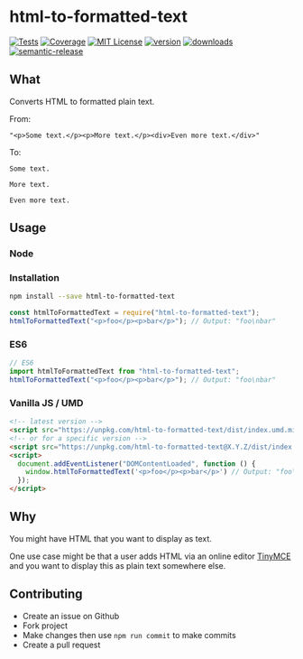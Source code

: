 # html-to-formatted-text

[![Tests](https://img.shields.io/travis/lukeaus/html-to-formatted-text/master.svg)](https://travis-ci.org/lukeaus/html-to-formatted-text)
[![Coverage](https://img.shields.io/codecov/c/github/lukeaus/html-to-formatted-text.svg)](https://codecov.io/gh/lukeaus/html-to-formatted-text)
[![MIT License](https://img.shields.io/npm/l/html-to-formatted-text.svg)](https://github.com/lukeaus/html-to-formatted-text/blob/master/LICENSE)
[![version](https://img.shields.io/npm/v/html-to-formatted-text.svg)](http://npm.im/html-to-formatted-text)
[![downloads](https://img.shields.io/npm/dm/html-to-formatted-text.svg)](http://npm-stat.com/charts.html?package=html-to-formatted-text&from=2018-07-24)
[![semantic-release](https://img.shields.io/badge/%20%20%F0%9F%93%A6%F0%9F%9A%80-semantic--release-e10079.svg)](https://github.com/semantic-release/semantic-release)

## What

Converts HTML to formatted plain text.

From:

`"<p>Some text.</p><p>More text.</p><div>Even more text.</div>"`

To:

```
Some text.

More text.

Even more text.
```

## Usage

### Node

### Installation

```bash
npm install --save html-to-formatted-text
```

```javascript
const htmlToFormattedText = require("html-to-formatted-text");
htmlToFormattedText("<p>foo</p><p>bar</p>"); // Output: "foo\nbar"
```

### ES6

```javascript
// ES6
import htmlToFormattedText from "html-to-formatted-text";
htmlToFormattedText("<p>foo</p><p>bar</p>"); // Output: "foo\nbar"
```

### Vanilla JS / UMD

```html
<!-- latest version -->
<script src="https://unpkg.com/html-to-formatted-text/dist/index.umd.min.js"></script>
<!-- or for a specific version -->
<script src="https://unpkg.com/html-to-formatted-text@X.Y.Z/dist/index.umd.min.js"></script>
<script>
  document.addEventListener("DOMContentLoaded", function () {
    window.htmlToFormattedText('<p>foo</p><p>bar</p>') // Output: "foo\nbar"
  });
</script>
```

## Why

You might have HTML that you want to display as text.

One use case might be that a user adds HTML via an online editor [TinyMCE](https://www.tiny.cloud/) and you want to display this as plain text somewhere else.

## Contributing

- Create an issue on Github
- Fork project
- Make changes then use `npm run commit` to make commits
- Create a pull request

